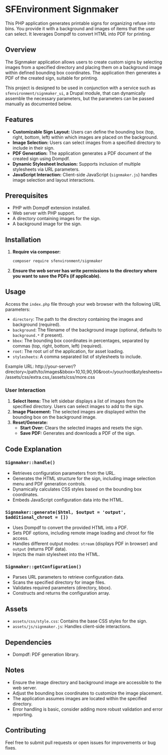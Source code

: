 # SFEnvironment Signmaker

This PHP application generates printable signs for organizing refuse into bins. You provide it with a background and images of items that the user can select. It leverages Dompdf to convert HTML into PDF for printing.

## Overview

The Signmaker application allows users to create custom signs by selecting images from a specified directory and placing them on a background image within defined bounding box coordinates. The application then generates a PDF of the created sign, suitable for printing.

This project is designed to be used in conjunction with a service such as `sfenvironment/signmaker_ui`, a Drupal module, that can dynamically assemble the necessary parameters, but the parameters can be passed manually as documented below.

## Features

-   **Customizable Sign Layout:** Users can define the bounding box (top, right, bottom, left) within which images are placed on the background.
-   **Image Selection:** Users can select images from a specified directory to include in their sign.
-   **PDF Generation:** The application generates a PDF document of the created sign using Dompdf.
-   **Dynamic Stylesheet Inclusion:** Supports inclusion of multiple stylesheets via URL parameters.
-   **JavaScript Interaction:** Client-side JavaScript (`signmaker.js`) handles image selection and layout interactions.

## Prerequisites

-   PHP with Dompdf extension installed.
-   Web server with PHP support.
-   A directory containing images for the sign.
-   A background image for the sign.

## Installation

1.  **Require via composer:**
    ```bash
    composer require sfenvironment/signmaker
2. **Ensure the web server has write permissions to the directory where you want to save the PDFs (if applicable).**

## Usage

Access the `index.php` file through your web browser with the following URL parameters:

-   `directory`: The path to the directory containing the images and background (required).
-   `background`: The filename of the background image (optional, defaults to `background.*` if present).
-   `bbox`: The bounding box coordinates in percentages, separated by commas (top, right, bottom, left) (required).
-   `root`: The root url of the application, for asset loading.
-   `stylesheets`: A comma separated list of stylesheets to include.

Example URL:
http://your-server/?directory=/path/to/images&bbox=10,10,90,90&root=/your/root&stylesheets=/assets/css/extra.css,/assets/css/more.css
### User Interaction

1.  **Select Items:** The left sidebar displays a list of images from the specified directory. Users can select images to add to the sign.
2.  **Image Placement:** The selected images are displayed within the bounding box on the background image.
3.  **Reset/Generate:**
    -   **Start Over:** Clears the selected images and resets the sign.
    -   **Save PDF:** Generates and downloads a PDF of the sign.

## Code Explanation

### `Signmaker::handle()`

-   Retrieves configuration parameters from the URL.
-   Generates the HTML structure for the sign, including image selection menu and PDF generation controls.
-   Dynamically calculates CSS styles based on the bounding box coordinates.
-   Embeds JavaScript configuration data into the HTML.

### `Signmaker::generate($html, $output = 'output', $additional_chroot = [])`

-   Uses Dompdf to convert the provided HTML into a PDF.
-   Sets PDF options, including remote image loading and chroot for file access.
-   Handles different output modes: `stream` (displays PDF in browser) and `output` (returns PDF data).
-   Injects the main stylesheet into the HTML.

### `Signmaker::getConfiguration()`

-   Parses URL parameters to retrieve configuration data.
-   Scans the specified directory for image files.
-   Validates required parameters (directory, bbox).
-   Constructs and returns the configuration array.

## Assets

-   `assets/css/style.css`: Contains the base CSS styles for the sign.
-   `assets/js/signmaker.js`: Handles client-side interactions.

## Dependencies

-   Dompdf: PDF generation library.

## Notes

-   Ensure the image directory and background image are accessible to the web server.
-   Adjust the bounding box coordinates to customize the image placement.
-   The application assumes images are located within the specified directory.
-   Error handling is basic, consider adding more robust validation and error reporting.

## Contributing

Feel free to submit pull requests or open issues for improvements or bug fixes.
